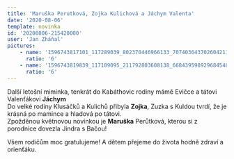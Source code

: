 ```yaml
---
title: 'Maruška Perutková, Zojka Kulichová a Jáchym Valenta'
date: '2020-08-06'
template: novinka
id: '20200806-215420000'
user: 'Jan Zháňal'
pictures:
    - name: '1596743817101_117289039_802370446966133_7074036437026042111_n.jpg'
      ratio: '6'
    - name: '1596743819839_117109095_211792803608138_6684395989296845485_n.jpg'
      ratio: '6'
---
```

Další letošní miminka, tenkrát do Kabáthovic rodiny mámě Evičce a tátovi Valenťákovi **Jáchym**  
Do velké rodiny Klusáčků a Kulichů přibyla **Zojka**, Zuzka s Kuldou tvrdí, že je krásná po mamince a hladová po tátovi.  
Zpožděnou květnovou novinkou je **Maruška** Perůtková, kterou si z porodnice dovezla Jindra s Bačou!

Všem rodičům moc gratulujeme! A dětem přejeme do života hodně zdraví a orienťáku.
